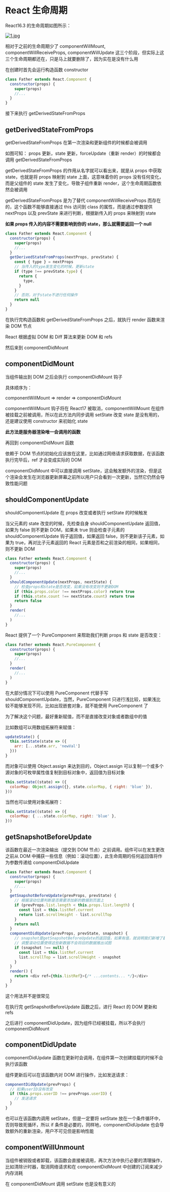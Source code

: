 # React 生命周期

React16.3 的生命周期如图所示：

<a data-fancybox title="1.jpg" href="https://user-images.githubusercontent.com/12322740/44473723-89e10a00-a663-11e8-8d54-55eccdcbb126.png">![1.jpg](https://user-images.githubusercontent.com/12322740/44473723-89e10a00-a663-11e8-8d54-55eccdcbb126.png)</a>

相对于之前的生命周期少了 componentWillMount, componentWillReceiveProps, componentWillUpdate 这三个阶段，但实际上这三个生命周期都还在，只是马上就要删除了，因为实在是没有什么用

在创建时首先会运行构造函数 constructor

```javascript
class Father extends React.Component {
  constructor(props) {
    super(props)
    //...
  }
}
```

接下来执行 getDerivedStateFromProps

## getDerivedStateFromProps

getDerivedStateFromProps 在第一次渲染和更新组件的时候都会被调用

如图可知： props 更新，state 更新，forceUpdate（重新 render）的时候都会调用 getDerivedStateFromProps

getDerivedStateFromProps 的作用从名字就可以看出来，就是从 props 中获取 state，也就是将 props 映射到 state 上面，这意味着你的 props 没有任何变化，而是父组件的 state 发生了变化，导致子组件重新 render，这个生命周期函数依然会被调用

getDerivedStateFromProps 是为了替代 componentWillReceiveProps 而存在的，这个函数不能够直接通过 this 访问到 class 的属性，而是通过参数提供 nextProps 以及 prevState 来进行判断，根据新传入的 props 来映射到 state

**如果 props 传入的内容不需要影响到你的 state，那么就需要返回一个 null**

```javascript
class Father extends React.Component {
  constructor(props) {
    super(props)
    //...
  }
  getDerivedStateFromProps(nextProps, prevState) {
    const { type } = nextProps
    // 当传入的type发生变化的时候，更新state
    if (type !== prevState.type) {
      return {
        type,
      }
    }
    // 否则，对于state不进行任何操作
    return null
  }
}
```

在执行完构造函数和 getDerivedStateFromProps 之后，就执行 render 函数来渲染 DOM 节点

React 根据虚拟 DOM 和 Diff 算法来更新 DOM 和 refs

然后来到 componentDidMount

## componentDidMount

当组件输出到 DOM 之后会执行 componentDidMount 钩子

具体顺序为：

componentWillMount => render => componentDidMount

componentWillMount 钩子将在 React17 被取消，componentWillMount 在组件被挂载之前被调用，所以在此方法内同步调用 setState 改变 state 是没有用的，还是建议使用 constructor 来初始化 state

**此方法是服务器渲染唯一会调用的函数**

再回到 componentDidMount 函数

依赖于 DOM 节点的初始化应该放在这里，比如通过网络请求获取数据，在该函数执行完毕后，ref 才会变成实际的 DOM

componentDidMount 中可以直接调用 setState，这会触发额外的渲染，但是这个渲染会发生在浏览器更新屏幕之前所以用户只会看到一次更新，当然它仍然会导致性能问题

## shouldComponentUpdate

shouldComponentUpdate 在 props 改变或者执行 setState 的时候触发

当父元素的 state 改变的时候，先检查自身 shouldComponentUpdate 返回值，如果为 false 则不更新 DOM，如果未 true 则会检查子元素的 shouldComponentUpdate 钩子返回值，如果返回 false，则不更新该子元素，如果为 true，再对比子元素返回的 React 元素是否和之前渲染的相同，如果相同，则不更新 DOM

```javascript
class Father extends React.Component {
  constructor(props) {
    super(props)
    //...
  }
  shouldComponentUpdate(nextProps, nextState) {
    // 检查props和state是否改变，如果没有改变则不更新DOM
    if (this.props.color !== nextProps.color) return true
    if (this.state.count !== nextState.count) return true
    return false
  }
  render(
    //...
  )
}
```

React 提供了一个 PureComponent 来帮助我们判断 props 和 state 是否改变：

```javascript
class Father extends React.PureComponent {
  constructor(props) {
    super(props)
    //...
  }
  render(
    //...
  )
}
```

在大部分情况下可以使用 PureComponent 代替手写 shouldComponentUpdate，当然，PureComponent 只进行浅比较，如果浅比较不能够发现不同，比如出现嵌套对象，就不能使用 PureComponent 了

为了解决这个问题，最好重新赋值，而不是直接改变对象或者数组中的值

比如数组可以用数组拓展符来赋值：

```javascript
updateState() {
  this.setState(state => ({
    arr: [...state.arr, 'newVal']
  }))
}
```

而对象可以使用 Object.assign 来达到目的，Object.assign 可以复制一个或多个源对象的可枚举属性值复制到目标对象中，返回值为目标对象

```javascript
this.setState((state) => ({
  colorMap: Object.assign({}, state.colorMap, { right: 'blue' }),
}))
```

当然也可以使用对象拓展符：

```javascript
this.setState((state) => ({
  colorMap: { ...state.colorMap, right: 'blue' },
}))
```

## getSnapshotBeforeUpdate

该函数在最近一次渲染输出（提交到 DOM 节点）之前调用。组件可以在发生更改之前从 DOM 中捕获一些信息（例如：滚动位置），此生命周期的任何返回值将作为参数传递给 componentDidUpdate

```javascript
class Father extends React.Component {
  constructor(props) {
    super(props)
    //...
  }
  getSnapshotBeforeUpdate(prevProps, prevState) {
    // 根据滚动位置判断是否需要添加新的数据到页面上
    if (prevProps.list.length < this.props.list.length) {
      const list = this.listRef.current
      return list.scrollHeight - list.scrollTop
    }
    return null
  }
  componentDidUpdate(prevProps, prevState, snapshot) {
    // snapshot是getSnapshotBeforeUpdate的返回值，如果有值，就说明我们新增了数据
    // 调整滚动位置使得这些新数据不会将旧的数据推出试图
    if (snapshot !== null) {
      const list = this.listRef.current
      list.scrollTop = list.scrollHeight - snapshot
    }
  }
  render() {
    return <div ref={this.listRef}>{/* ...contents... */}</div>
  }
}
```

这个用法并不是很常见

在执行完 getSnapshotBeforeUpdate 函数之后，进行 React 的 DOM 更新和 refs

之后进行 componentDidUpdate，因为组件已经被挂载，所以不会执行 componentDidMount

## componentDidUpdate

componentDidUpdate 函数在更新时会调用，在组件第一次创建挂载的时候不会执行该函数

组件更新后可以在该函数内对 DOM 进行操作，比如发送请求：

```javascript
componentDidUpdate(prevProps) {
  // 如果userID没有改变
  if (this.props.userID !== prevProps.userID) {
    // 发送请求
  }
}
```

也可以在该函数内调用 setState，但是一定要将 setState 放在一个条件循环中，否则导致死循环，所以 if 条件是必要的，同样地，componentDidUpdate 也会导致额外的重新渲染，用户不可见但是影响性能

## componentWillUnmount

当组件被销毁或者卸载，该函数会直接被调用，再次方法中执行必要的清理操作，比如清除计时器，取消网络请求和在 componentDidMount 中创建的订阅来减少内存消耗

在 componentDidMount 调用 setState 也是没有意义的